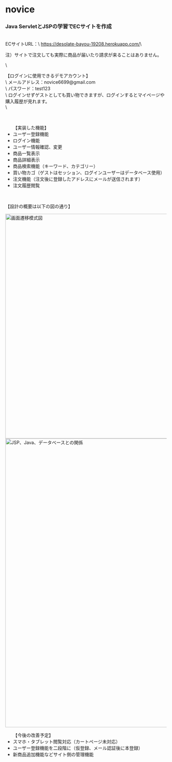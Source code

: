 # novice
<h3>Java ServletとJSPの学習でECサイトを作成</h3>
<br>
<label>ECサイトURL：</label>\
<a href="https://desolate-bayou-19208.herokuapp.com/">https://desolate-bayou-19208.herokuapp.com/</a>\
<p>注）サイトで注文しても実際に商品が届いたり請求が来ることはありません。</p>\
<p>【ログインに使用できるデモアカウント】<br>\
メールアドレス：novice6699@gmail.com<br>\
パスワード：test123<br>\
ログインせずゲストとしても買い物できますが、ログインするとマイページや購入履歴が見れます。<br>\
</p>
<br>
<ul>【実装した機能】
  <li>ユーザー登録機能</li>
  <li>ログイン機能</li>
  <li>ユーザー情報確認、変更</li>
  <li>商品一覧表示</li>
  <li>商品詳細表示</li>
  <li>商品検索機能（キーワード、カテゴリー）</li>
  <li>買い物カゴ（ゲストはセッション、ログインユーザーはデータベース使用）</li>
  <li>注文機能（注文後に登録したアドレスにメールが送信されます）</li>
  <li>注文履歴閲覧</li>
</ul>
<br>
<p>【設計の概要は以下の図の通り】</p>

<img width="700" alt="画面遷移模式図" src="https://user-images.githubusercontent.com/72595362/101286684-3d6b6980-382f-11eb-9a00-67e02bd4f5c0.jpg">

<img width="900" alt="JSP、Java、データベースとの関係" src="https://user-images.githubusercontent.com/72595362/101286623-d9e13c00-382e-11eb-9dd9-bbdce11dc057.jpg">
<br>
<ul>【今後の改善予定】
  <li>スマホ・タブレット閲覧対応（カートページ未対応）</li>
  <li>ユーザー登録機能を二段階に（仮登録、メール認証後に本登録）</li>
  <li>新商品追加機能などサイト側の管理機能</li>
</ul>
